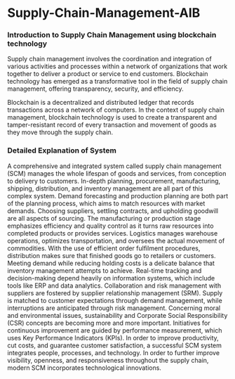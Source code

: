 # Supply-Chain-Management-AIB

### Introduction to Supply Chain Management using blockchain technology
Supply chain management involves the coordination and integration of various activities and processes within a network of organizations that work together to deliver a product or service to end customers. Blockchain technology has emerged as a transformative tool in the field of supply chain management, offering transparency, security, and efficiency.

Blockchain is a decentralized and distributed ledger that records transactions across a network of computers. In the context of supply chain management, blockchain technology is used to create a transparent and tamper-resistant record of every transaction and movement of goods as they move through the supply chain.

### Detailed Explanation of System
A comprehensive and integrated system called supply chain management (SCM) manages the whole lifespan
of goods and services, from conception to delivery to customers. In-depth planning, procurement,
manufacturing, shipping, distribution, and inventory management are all part of this complex system. Demand
forecasting and production planning are both part of the planning process, which aims to match resources with
market demands. Choosing suppliers, settling contracts, and upholding goodwill are all aspects of sourcing.
The manufacturing or production stage emphasizes efficiency and quality control as it turns raw resources into
completed products or provides services. Logistics manages warehouse operations, optimizes transportation,
and oversees the actual movement of commodities. With the use of efficient order fulfilment procedures,
distribution makes sure that finished goods go to retailers or customers. Meeting demand while reducing
holding costs is a delicate balance that inventory management attempts to achieve.
Real-time tracking and decision-making depend heavily on information systems, which include tools like ERP
and data analytics. Collaboration and risk management with suppliers are fostered by supplier relationship
management (SRM). Supply is matched to customer expectations through demand management, while
interruptions are anticipated through risk management. Concerning moral and environmental issues,
sustainability and Corporate Social Responsibility (CSR) concepts are becoming more and more important.
Initiatives for continuous improvement are guided by performance measurement, which uses Key
Performance Indicators (KPIs). In order to improve productivity, cut costs, and guarantee customer
satisfaction, a successful SCM system integrates people, processes, and technology. In order to further improve
visibility, openness, and responsiveness throughout the supply chain, modern SCM incorporates technological
innovations.
